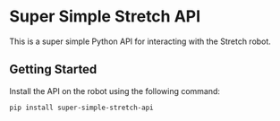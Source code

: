# Super Simple Stretch API

This is a super simple Python API for interacting with the Stretch robot.

## Getting Started

Install the API on the robot using the following command:

```bash
pip install super-simple-stretch-api
```
